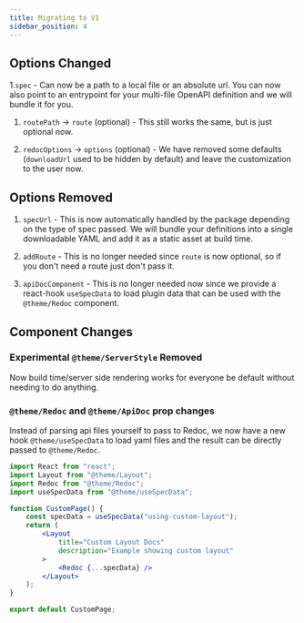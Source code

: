 ```yaml
---
title: Migrating to V1
sidebar_position: 4
---
```


## Options Changed

1.`spec` - Can now be a path to a local file or an absolute url. You can now also point to an entrypoint for your multi-file OpenAPI definition and we will bundle it for you.

1. `routePath` -> `route` (optional) - This still works the same, but is just optional now.

1. `redocOptions` -> `options` (optional) - We have removed some defaults (`downloadUrl` used to be hidden by default) and leave the customization to the user now.

## Options Removed

1. `specUrl` - This is now automatically handled by the package depending on the type of spec passed. We will bundle your definitions into a single downloadable YAML and add it as a static asset at build time.

1. `addRoute` - This is no longer needed since `route` is now optional, so if you don't need a route just don't pass it.

1. `apiDocComponent` - This is no longer needed now since we provide a react-hook `useSpecData` to load plugin data that can be used with the `@theme/Redoc` component.

## Component Changes

### Experimental `@theme/ServerStyle` Removed

Now build time/server side rendering works for everyone be default without needing to do anything.

### `@theme/Redoc` and `@theme/ApiDoc` prop changes

Instead of parsing api files yourself to pass to Redoc, we now have a new hook `@theme/useSpecData` to load yaml files and the result can be directly passed to `@theme/Redoc`.

```jsx
import React from "react";
import Layout from "@theme/Layout";
import Redoc from "@theme/Redoc";
import useSpecData from "@theme/useSpecData";

function CustomPage() {
	const specData = useSpecData("using-custom-layout");
	return (
		<Layout
			title="Custom Layout Docs"
			description="Example showing custom layout"
		>
			<Redoc {...specData} />
		</Layout>
	);
}

export default CustomPage;
```
